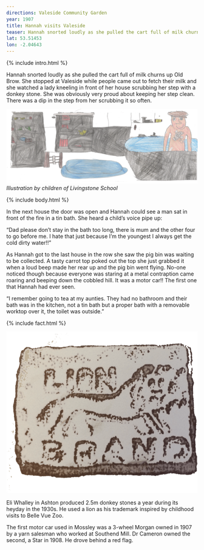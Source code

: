 ```yaml
---
directions: Valeside Community Garden
year: 1907
title: Hannah visits Valeside
teaser: Hannah snorted loudly as she pulled the cart full of milk churns up Old Brow.
lat: 53.51453
lon: -2.04643
---
```


{% include intro.html %}

Hannah snorted loudly as she pulled the cart full of milk churns up Old Brow. She stopped at Valeside while people came out to fetch their milk and she watched a lady kneeling in front of her house scrubbing her step with a donkey stone. She was obviously very proud about keeping her step clean. There was a dip in the step from her scrubbing it so often.

![Illustration by children of Livingstone School](/images/stops/horse/Trail_Horse_2.png)
_Illustration by children of Livingstone School_

{% include body.html %}

In the next house the door was open and Hannah could see a man sat in front of the fire in a tin bath. She heard a child’s voice pipe up:

“Dad please don’t stay in the bath too long, there is mum and the other four to go before me. I hate that just because I’m the youngest I always get the cold dirty water!!”

As Hannah got to the last house in the row she saw the pig bin was waiting to be collected. A tasty carrot top poked out the top she just grabbed it when a loud beep made her rear up and the pig bin went flying. No-one noticed though because everyone was staring at a metal contraption came roaring and beeping down the cobbled hill. It was a motor car!! The first one that Hannah had ever seen.

“I remember going to tea at my aunties. They had no bathroom and their bath was in the kitchen, not a tin bath but a proper bath with a removable worktop over it, the toilet was outside.”

{% include fact.html %}

![Photo of donkey stone](/images/stops/horse/Trail_Horse_2b.png)

Eli Whalley in Ashton produced 2.5m donkey stones a year during its heyday in the 1930s. He used a lion as his trademark inspired by childhood visits to Belle Vue Zoo.

The first motor car used in Mossley was a 3-wheel Morgan owned in 1907 by a yarn salesman who worked at Southend Mill. Dr Cameron owned the second, a Star in 1908. He drove behind a red flag.

